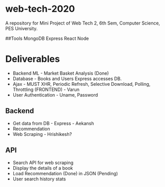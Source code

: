 # web-tech-2020
A repository for Mini Project of Web Tech 2, 6th Sem, Computer Science, PES University. 

##Tools
  MongoDB
  Express
  React
  Node

# Deliverables
  - Backend ML - Market Basket Analysis (Done)
  - Database - Books and Users Express accesses DB. 
  - Ajax - MUST XHR, Periodic Refresh, Selective Download, Polling, Throttling (FRONTEND) - Varun
  - User Authentication - Uname, Password 
## Backend
  - Get data from DB - Express - Aekansh
  - Recommendation
  - Web Scraping - Hrishikesh?
## API
  - Search API for web scraping
  - Display the details of a book 
  - Load Recommendation (Done) in JSON (Pending)
  - User search history stats
    

